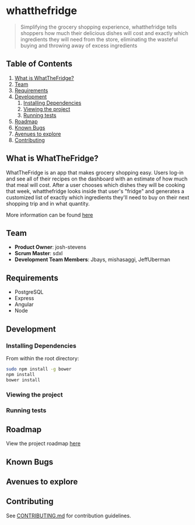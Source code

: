 # whatthefridge

  > Simplifying the grocery shopping experience, whatthefridge tells shoppers how much their delicious dishes will cost and exactly which ingredients they will need from the store, eliminating the wasteful buying and throwing away of excess ingredients

## Table of Contents

1. [What is WhatTheFridge?](#what-is-whatthefridge)
1. [Team](#team)
1. [Requirements](#requirements)
1. [Development](#development)
    1. [Installing Dependencies](#installing-dependencies)
    1. [Viewing the project](#viewing-the-project)
    1. [Running tests](#running-tests)
1. [Roadmap](#roadmap)
1. [Known Bugs](#known-bugs)
1. [Avenues to explore](#avenues-to-explore)
1. [Contributing](#contributing)


## What is WhatTheFridge?
WhatTheFridge is an app that makes grocery shopping easy. Users log-in and see all of their recipes on the dashboard with an estimate of how much that meal will cost. After a user chooses which dishes they will be cooking that week, whatthefridge looks inside that user's "fridge" and generates a customized list of exactly which ingredients they'll need to buy on their next shopping trip and in what quantity. 

More information can be found [here](https://github.com/gigapath/whatthefridge/blob/master/_PRESS-RELEASE.md)

## Team

  - __Product Owner__: josh-stevens
  - __Scrum Master__: sdxl
  - __Development Team Members__: Jbays, mishasaggi, JeffUberman 
  
## Requirements
- PostgreSQL
- Express 
- Angular 
- Node 

## Development

### Installing Dependencies

From within the root directory:

```sh
sudo npm install -g bower
npm install
bower install
```

### Viewing the project


### Running tests


## Roadmap

View the project roadmap [here](https://github.com/gigapath/whatthefridge/issues)

## Known Bugs

## Avenues to explore


## Contributing

See [CONTRIBUTING.md](https://github.com/gigapath/whatthefridge/blob/master/_CONTRIBUTING.md) for contribution guidelines.
